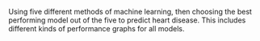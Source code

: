 Using five different methods of machine learning, then choosing the best performing model out of the five to predict heart disease. This includes different kinds of performance graphs for all models.
